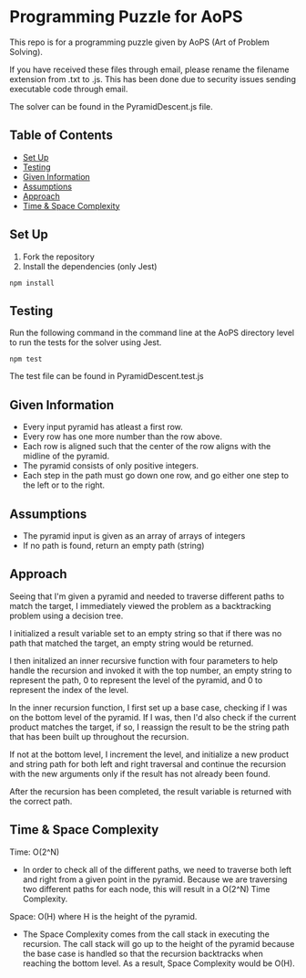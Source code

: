 # Programming Puzzle for AoPS

This repo is for a programming puzzle given by AoPS (Art of Problem Solving).

If you have received these files through email, please rename the filename extension from .txt to .js. This has been done due to security issues sending executable code through email.

The solver can be found in the PyramidDescent.js file.

## Table of Contents
* [Set Up](#set-up)
* [Testing](#testing)
* [Given Information](#given-information)
* [Assumptions](#assumptions)
* [Approach](#approach)
* [Time & Space Complexity](#time-and-space-complexity)

## Set Up
1. Fork the repository
2. Install the dependencies (only Jest)
```
npm install
```

## Testing
Run the following command in the command line at the AoPS directory level to run the tests for the solver using Jest.
```
npm test
```

The test file can be found in PyramidDescent.test.js

## Given Information
- Every input pyramid has atleast a first row.
- Every row has one more number than the row above.
- Each row is aligned such that the center of the row aligns with the midline of the pyramid.
- The pyramid consists of only positive integers.
- Each step in the path must go down one row, and go either one step to the left or to the right.

## Assumptions
- The pyramid input is given as an array of arrays of integers
- If no path is found, return an empty path (string)

## Approach
Seeing that I'm given a pyramid and needed to traverse different paths to match the target, I immediately viewed the problem as a backtracking problem using a decision tree.

I initialized a result variable set to an empty string so that if there was no path that matched the target, an empty string would be returned.

I then initalized an inner recursive function with four parameters to help handle the recursion and invoked it with the top number, an empty string to represent the path, 0 to represent the level of the pyramid, and 0 to represent the index of the level.

In the inner recursion function, I first set up a base case, checking if I was on the bottom level of the pyramid. If I was, then I'd also check if the current product matches the target, if so, I reassign the result to be the string path that has been built up throughout the recursion.

If not at the bottom level, I increment the level, and initialize a new product and string path for both left and right traversal and continue the recursion with the new arguments only if the result has not already been found.

After the recursion has been completed, the result variable is returned with the correct path.

## Time & Space Complexity
Time: O(2^N)
- In order to check all of the different paths, we need to traverse both left and right from a given point in the pyramid. Because we are traversing two different paths for each node, this will result in a O(2^N) Time Complexity.

Space: O(H) where H is the height of the pyramid.
- The Space Complexity comes from the call stack in executing the recursion. The call stack will go up to the height of the pyramid because the base case is handled so that the recursion backtracks when reaching the bottom level. As a result, Space Complexity would be O(H).